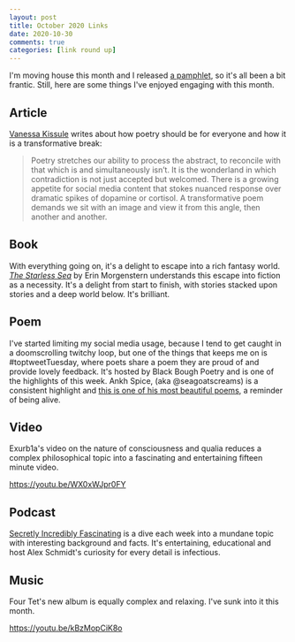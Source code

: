 ```yaml
---
layout: post  
title: October 2020 Links
date: 2020-10-30
comments: true  
categories: [link round up]
---
```


I'm moving house this month and I released [a pamphlet](/refraction/), so it's all been a bit frantic. Still, here are some things I've enjoyed engaging with this month.

## Article
[Vanessa Kissule](https://www.penguin.co.uk/articles/2020/october/a-poem-is-a-pot-noodle-at-the-stroke-of-midnight.html?s=09) writes about how poetry should be for everyone and how it is a transformative break:

> Poetry stretches our ability to process the abstract, to reconcile with that which is and simultaneously isn’t. It is the wonderland in which contradiction is not just accepted but welcomed. There is a growing appetite for social media content that stokes nuanced response over dramatic spikes of dopamine or cortisol. A transformative poem demands we sit with an image and view it from this angle, then another and another.

## Book

With everything going on, it's a delight to escape into a rich fantasy world. [*The Starless Sea*](https://www.hive.co.uk/Product/Erin-Morgenstern/The-Starless-Sea--the-spellbinding-Sunday-Times-bestseller/24934386) by Erin Morgenstern understands this escape into fiction as a necessity. It's a delight from start to finish, with stories stacked upon stories and a deep world below. It's brilliant.

## Poem

I've started limiting my social media usage, because I tend to get caught in a doomscrolling twitchy loop, but one of the things that keeps me on is #toptweetTuesday, where poets share a poem they are proud of and provide lovely feedback. It's hosted by Black Bough Poetry and is one of the highlights of this week. Ankh Spice, (aka @seagoatscreams) is a consistent highlight and [this is one of his most beautiful poems](https://twitter.com/SeaGoatScreams/status/1320987206282956802), a reminder of being alive.

## Video
Exurb1a's video on the nature of consciousness and qualia reduces a complex philosophical topic into a fascinating and entertaining fifteen minute video.

https://youtu.be/WX0xWJpr0FY

## Podcast
[Secretly Incredibly Fascinating](https://play.acast.com/s/secretly-incredibly-fascinating) is a dive each week into a mundane topic with interesting background and facts. It's entertaining, educational and host Alex Schmidt's curiosity for every detail is infectious.
## Music

Four Tet's new album is equally complex and relaxing. I've sunk into it this month.

https://youtu.be/kBzMopCiK8o
